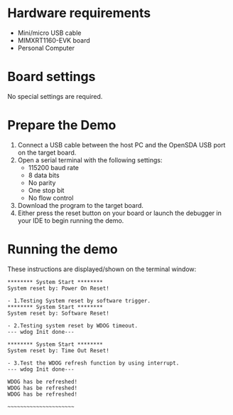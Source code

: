 Hardware requirements
=====================
- Mini/micro USB cable
- MIMXRT1160-EVK board
- Personal Computer

Board settings
============
No special settings are required.

Prepare the Demo
===============
1.  Connect a USB cable between the host PC and the OpenSDA USB port on the target board. 
2.  Open a serial terminal with the following settings:
    - 115200 baud rate
    - 8 data bits
    - No parity
    - One stop bit
    - No flow control
3.  Download the program to the target board.
4.  Either press the reset button on your board or launch the debugger in your IDE to begin running the demo.

Running the demo
===============
These instructions are displayed/shown on the terminal window:
~~~~~~~~~~~~~~~~~~~~~~~
******** System Start ********
System reset by: Power On Reset!

- 1.Testing System reset by software trigger.
******** System Start ********
System reset by: Software Reset!

- 2.Testing system reset by WDOG timeout.
--- wdog Init done---

******** System Start ********
System reset by: Time Out Reset!

- 3.Test the WDOG refresh function by using interrupt.
--- wdog Init done---

WDOG has be refreshed!
WDOG has be refreshed!
WDOG has be refreshed!

~~~~~~~~~~~~~~~~~~~~~